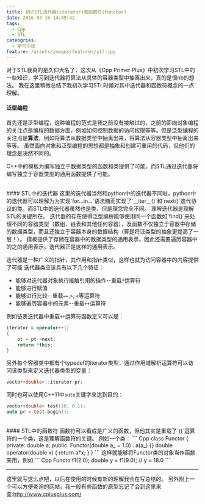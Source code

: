 ```yaml
---
title: 初识STL迭代器(iterator)和函数符(functor)
date: 2016-03-16 14:49:42
tags:
  - Cpp
  - STL
cateogries:
  - 学习小结
feature: /assets/images/features/stl.jpg
---
```


对于STL我真的是久仰大名了，这次从《Cpp Primer Plus》中初次学习STL中的一些知识，学习到迭代器将算法从具体的容器类型中抽离出来，真的是很nb的想法。
我在这里稍微总结下我初次学习STL时候对其中迭代器和函数符概念的一点理解。
<br>
#### 泛型编程
首先还是泛型编程，这种编程的范式是我之前没有接触过的，之前的面向对象编程的关注点是编程的数据方面，例如如何控制数据的访问权限等等。但是泛型编程的关注点是**算法**，例如将算法从数据类型中抽离出来，将算法从容器类型中抽离出来等等。
虽然面向对象和泛型编程的思想都是抽象和创建可重用的代码，但他们的理念是决然不同的。

C++中的模板为编写独立于数据类型的函数和类提供了可能，而STL通过迭代器将编写独立于容器类型的通用函数提供了可能。
<!-- more -->
<br>
#### STL中的迭代器
这里的迭代器当然和python中的迭代器不同啦，python中的迭代器可以理解为为实现`for...in...`语法糖而实现了`__iter__()`和`next()`迭代协议的类。而STL中的迭代器虽然也是类，但是理念完全不同。
理解迭代器是理解STL的关键所在。
迭代器的存在使得泛型编程能够使用同一个函数如`find()`来处理不同的容器类型（数组、链表和其他任何容器），及函数不仅独立于容器中存储的数据类型，而且还独立于容器本身的数据结构（算是将泛类型的抽象更提高了一层！）。
模板提供了存储在容器中的数据类型的通用表示，因此还需要遍历容器中的之的通用表示，迭代器正是这样的通用表示。

迭代器是一种广义的指针，其作用和指针类似，这样也就为访问容器中的内容提供了可能
迭代器类应该具有以下几个特征：
- 能够对迭代器对象执行接触引用的操作--重载`*`运算符
- 能够进行赋值
- 能够进行比较--重载`==`,`>`, `<`等运算符
- 能够遍历容器中的元素--重载`++`运算符

例如链表迭代器中重载`++`运算符函数定义可以是：
``` Cpp
iterator & operator++()
{
    pt = pt->next;
    return *this;
}
```

另外每个容器类中都有个typedef的iterator类型，通过作用域解析运算符可以访问该类型来定义迭代器类型的变量：
``` Cpp
vector<double>::iterator pr;
```
同时也可以使用C++11中`auto`关键字来达到目的：
``` Cpp
vector<double> test(10, 0.1);
auto pr = test.begin();
```
<br>
#### STL中的函数符
函数符可以看成是广义的函数，但他其实是重载了`()`运算符的一个类，这是理解函数符的关键。
例如一个类：
``` Cpp
class Functor
{
private:
    double a;
public:
    Functor(double a_ = 1.0) : a(a_) {}
    double operator(double x) { return a*x; }
}
```
这样就能够将Functor类的对象当作函数来用，例如
``` Cpp
Functo f1(2.0);
double y = f1(9.0);  // y = 18.0
```

---
这里就写这么点吧，以后在使用的时候有新的理解我会在写总结的。
另外附上一个可以方便查询的网站，我一般有些函数的原型忘记了会到这里来查:http://www.cplusplus.com/
